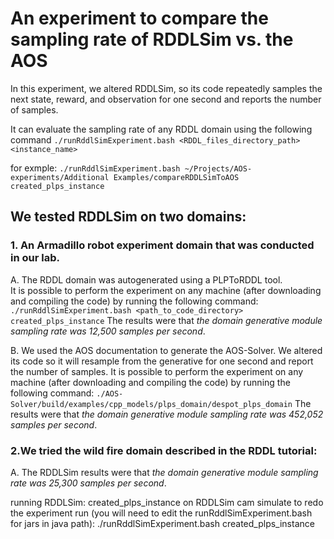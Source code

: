 
# An experiment to compare the sampling rate of RDDLSim vs. the AOS
In this experiment, we altered RDDLSim, so its code repeatedly samples the next state, reward, and observation for one second and reports the number of samples. 

It can evaluate the sampling rate of any RDDL domain using the following command
`./runRddlSimExperiment.bash <RDDL_files_directory_path> <instance_name>`

for exmple:
`./runRddlSimExperiment.bash ~/Projects/AOS-experiments/Additional Examples/compareRDDLSimToAOS created_plps_instance`

## We tested RDDLSim on two domains:
### 1. An Armadillo robot experiment domain that was conducted in our lab.
 A.  The RDDL domain was autogenerated using a PLPToRDDL tool.   
It is possible to perform the experiment on any machine (after downloading and compiling the code) by running the following command:
`./runRddlSimExperiment.bash <path_to_code_directory> created_plps_instance`
The results were that *the domain generative module sampling rate was 12,500 samples per second*.

B. We used the AOS documentation to generate the AOS-Solver. We altered its code so it will resample from the generative for one second and report the number of samples.
It is possible to perform the experiment on any machine (after downloading and compiling the code) by running the following command:
`./AOS-Solver/build/examples/cpp_models/plps_domain/despot_plps_domain`
The results were that *the domain generative module sampling rate was 452,052 samples per second*.

### 2.We tried the wild fire domain described in the RDDL tutorial:
A. The RDDLSim results were that *the domain generative module sampling rate was 25,300 samples per second*.


running RDDLSim: created_plps_instance on RDDLSim cam simulate 
to redo the experiment run (you will need to edit the runRddlSimExperiment.bash for jars in java path):
./runRddlSimExperiment.bash <path to current directory> created_plps_instance
